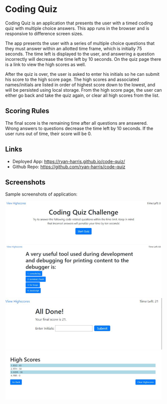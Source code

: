 # Coding Quiz

Coding Quiz is an application that presents the user with a timed coding quiz with multiple choice answers.  This app runs in the browser and is responsive to difference screen sizes.

The app presents the user with a series of multiple choice questions that they must answer within an allotted time frame, which is initially 75 seconds.  The time left is displayed to the user, and answering a question incorrectly will decrease the time left by 10 seconds.  On the quiz page there is a link to view the high scores as well.

After the quiz is over, the user is asked to enter his initials so he can submit his score to the high score page.  The high scores and associated names/initials are listed in order of highest score down to the lowest, and will be persisted using local storage.  From the high score page, the user can either go back and take the quiz again, or clear all high scores from the list.

## Scoring Rules

The final score is the remaining time after all questions are answered.  Wrong answers to questions decrease the time left by 10 seconds.  If the user runs out of time, their score will be 0.

## Links

* Deployed App: https://ryan-harris.github.io/code-quiz/
* Github Repo: https://github.com/ryan-harris/code-quiz

## Screenshots

Sample screenshots of application:

![start](images/start.jpg)
![quiz](images/quiz.jpg)
![submit](images/submit.jpg)
![highscores](images/highscores.jpg)